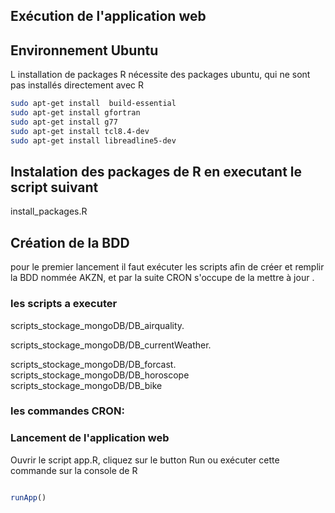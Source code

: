 ## Exécution de l'application web

## Environnement Ubuntu 
L installation de packages R nécessite des packages ubuntu, qui ne sont pas installés directement avec R

```bash
sudo apt-get install  build-essential
sudo apt-get install gfortran
sudo apt-get install g77
sudo apt-get install tcl8.4-dev
sudo apt-get install libreadline5-dev
```
## Instalation des packages de R en executant le script suivant
install_packages.R

## Création de la BDD
pour le premier lancement il faut exécuter les scripts afin de créer et remplir la BDD nommée AKZN, et par la suite CRON s'occupe de la mettre à jour .
### les scripts a executer 
scripts_stockage_mongoDB/DB_airquality.

scripts_stockage_mongoDB/DB_currentWeather.

scripts_stockage_mongoDB/DB_forcast.
scripts_stockage_mongoDB/DB_horoscope
scripts_stockage_mongoDB/DB_bike
### les commandes CRON:


### Lancement de l'application web 
Ouvrir le script app.R, cliquez sur le button Run ou exécuter cette commande sur la console de R
```R

runApp()

```
